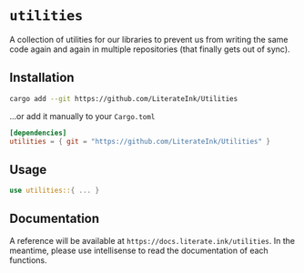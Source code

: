 # `utilities`

A collection of utilities for our libraries to prevent us from writing the same code again and again in multiple repositories (that finally gets out of sync).

## Installation

```bash
cargo add --git https://github.com/LiterateInk/Utilities
```

...or add it manually to your `Cargo.toml`
```toml
[dependencies]
utilities = { git = "https://github.com/LiterateInk/Utilities" }
```

## Usage

```rust
use utilities::{ ... }
```

## Documentation

A reference will be available at `https://docs.literate.ink/utilities`.
In the meantime, please use intellisense to read the documentation of each functions.

